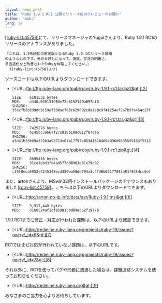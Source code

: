 ```yaml
---
layout: news_post
title: "Ruby 1.9.1 RC1 公開とリリース前のプレビューのお願い"
author: "maki"
lang: ja
---
```


[\[ruby-list:45758\]][1]にて、リリースマネージャのYuguiさんより、Ruby 1.9.1
RC1のリリースのアナウンスがありました。

    『これは、1.9系統初の安定版となるRuby 1.9.1のリリース候補
    のようなものです。是非お試しになって、速度、文法の明瞭さ、
    多言語化など改善されたRubyを体験してください。』
      ([ruby-list:45758]より)

ソースコードは以下のURLよりダウンロードできます。

* [&lt;URL:ftp://ftp.ruby-lang.org/pub/ruby/ruby-1.9.1-rc1.tar.bz2&gt;][2]

      SIZE:   6181532 bytes
      MD5:    d440c030131903e72a6152149a097af3
      SHA256: 35acfb6b8d9dd9159ef308ac763c629092cda2e8c9f41254e72a7b9fa454c27f

* [&lt;URL:ftp://ftp.ruby-lang.org/pub/ruby/ruby-1.9.1-rc1.tar.gz&gt;][3]

      SIZE:   7425278 bytes
      MD5:    b145bc39667f27c018b188c812f07ca6
      SHA256: a5d41b58bb9a379b3a98713c07a17757c853413104694036d9885559163f5518

* [&lt;URL:ftp://ftp.ruby-lang.org/pub/ruby/ruby-1.9.1-rc1.zip&gt;][4]

      SIZE:   8695438 bytes
      MD5:    91ca7ebd3fe4ad577d08963e81e79c82
      SHA256: c29f8eba5852e4245348ecd350ea58de794a3c4f36b69177843a81f848dcc6ef

また、artonさんより、MSwin32用インストールパッケージのアナウンスもありました[\[ruby-list:45759\]][5]。こちらは以下のURLよりダウンロードできます。

* [&lt;URL:http://arton.no-ip.info/data/asr/Ruby-1.9.1.msi&gt;][6]

      SIZE:   9,917,440 bytes
      MD5:    d160524af1cf859815bd09ac62f1977b

1\.9.1 RC1までに修正・対応が行われた課題は、以下のURLより確認できます。

* [&lt;URL:http://redmine.ruby-lang.org/projects/ruby-19/issues?query\_id=9&gt;][7]

RC1ではまだ対応が行われていない課題は、以下のURLです。

* [&lt;URL:http://redmine.ruby-lang.org/projects/ruby-19/issues?query\_id=7&gt;][8]

それ以外に、RC1を使ってバグや問題に遭遇した場合は、課題追跡システムを使ってお知らせください。

* [&lt;URL:http://redmine.ruby-lang.org&gt;][9]

みなさまのご協力を心よりお待ちしています。



[1]: http://blade.nagaokaut.ac.jp/cgi-bin/scat.rb/ruby/ruby-list/45758
[2]: ftp://ftp.ruby-lang.org/pub/ruby/ruby-1.9.1-rc1.tar.bz2
[3]: ftp://ftp.ruby-lang.org/pub/ruby/ruby-1.9.1-rc1.tar.gz
[4]: ftp://ftp.ruby-lang.org/pub/ruby/ruby-1.9.1-rc1.zip
[5]: http://blade.nagaokaut.ac.jp/cgi-bin/scat.rb/ruby/ruby-list/45759
[6]: http://arton.no-ip.info/data/asr/Ruby-1.9.1.msi
[7]: http://redmine.ruby-lang.org/projects/ruby-19/issues?query_id=9
[8]: http://redmine.ruby-lang.org/projects/ruby-19/issues?query_id=7
[9]: http://redmine.ruby-lang.org
